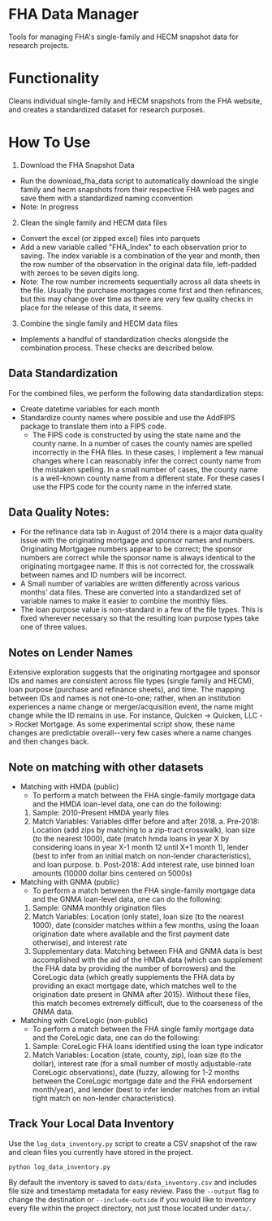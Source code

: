 # FHA Data Manager
Tools for managing FHA's single-family and HECM snapshot data for research projects.

# Functionality
Cleans individual single-family and HECM snapshots from the FHA website, and creates a standardized dataset for research purposes.

# How To Use
1. Download the FHA Snapshot Data
- Run the download_fha_data script to automatically download the single family and hecm snapshots from their respective FHA web pages and save them with a standardized naming cconvention
- Note: In progress
2. Clean the single family and HECM data files
- Convert the excel (or zipped excel) files into parquets
- Add a new variable called "FHA_Index" to each observation prior to saving. The index variable is a combination of the year and month, then the row number of the observation in the original data file, left-padded with zeroes to be seven digits long.
- Note: The row number increments sequentially across all data sheets in the file. Usually the purchase mortgages come first and then refinances, but this may change over time as there are very few quality checks in place for the release of this data, it seems.
3. Combine the single family and HECM data files
- Implements a handful of standardization checks alongside the combination process. These checks are described below.

## Data Standardization
For the combined files, we perform the following data standardization steps:
- Create datetime variables for each month
- Standardize county names where possible and use the AddFIPS package to translate them into a FIPS code.
    - The FIPS code is constructed by using the state name and the county name. In a number of cases the county names are spelled incorrectly in the FHA files. In these cases, I implement a few manual changes where I can reasonably infer the correct county name from the mistaken spelling. In a small number of cases, the county name is a well-known county name from a different state. For these cases I use the FIPS code for the county name in the inferred state.

## Data Quality Notes:
- For the refinance data tab in August of 2014 there is a major data quality issue with the originating mortgage and sponsor names and numbers. Originating Mortgagee numbers appear to be correct; the sponsor numbers are correct while the sponsor name is always identical to the originating mortgagee name. If this is not corrected for, the crosswalk between names and ID numbers will be incorrect.
- A Small number of variables are written differently across various months' data files. These are converted into a standardized set of variable names to make it easier to combine the monthly files.
- The loan purpose value is non-standard in a few of the file types. This is fixed wherever necessary so that the resulting loan purpose types take one of three values.

## Notes on Lender Names
Extensive exploration suggests that the originating mortgagee and sponsor IDs and names are consistent across file types (single family and HECM), loan purpose (purchase and refinance sheets), and time. The mapping between IDs and names is not one-to-one; rather, when an institution experiences a name change or merger/acquisition event, the name might change while the ID remains in use. For instance, Quicken -> Quicken, LLC -> Rocket Mortgage. As some experimental script show, these name changes are predictable overall--very few cases where a name changes and then changes back.

## Note on matching with other datasets
- Matching with HMDA (public)
    * To perform a match between the FHA single-family mortgage data and the HMDA loan-level data, one can do the following:
    1. Sample: 2010-Present HMDA yearly files
    2. Match Variables: Variables differ before and after 2018.
    a. Pre-2018: Location (add zips by matching to a zip-tract crosswalk), loan size (to the nearest 1000), date (match hmda loans in year X by considering loans in year X-1 month 12 until X+1 month 1), lender (best to infer from an initial match on non-lender characteristics), and loan purpose.
    b. Post-2018: Add interest rate, use binned loan amounts (10000 dollar bins centered on 5000s)
- Matching with GNMA (public)
    * To perform a match between the FHA single-family mortgage data and the GNMA loan-level data, one can do the following:
    1. Sample: GNMA monthly origination files
    2. Match Variables: Location (only state), loan size (to the nearest 1000), date (consider matches within a few months, using the loaan origination date where available and the first payment date otherwise), and interest rate
    3. Supplementary data: Matching between FHA and GNMA data is best accomplished with the aid of the HMDA data (which can supplement the FHA data by providing the number of borrowers) and the CoreLogic data (which greatly supplements the FHA data by providing an exact mortgage date, which matches well to the origination date present in GNMA after 2015). Without these files, this match becomes extremely difficult, due to the coarseness of the GNMA data.
- Matching with CoreLogic (non-public)
    * To perform a match between the FHA single family mortgage data and the CoreLogic data, one can do the following:
    1. Sample: CoreLogic FHA loans identified using the loan type indicator
    2. Match Variables: Location (state, county, zip), loan size (to the dollar), interest rate (for a small number of mostly adjustable-rate CoreLogic observations), date (fuzzy, allowing for 1-2 months between the CoreLogic mortgage date and the FHA endorsement month/year), and lender (best to infer lender matches from an initial tight match on non-lender characteristics).

## Track Your Local Data Inventory
Use the ``log_data_inventory.py`` script to create a CSV snapshot of the raw and clean
files you currently have stored in the project.

```
python log_data_inventory.py
```

By default the inventory is saved to ``data/data_inventory.csv`` and includes file size
and timestamp metadata for easy review. Pass the ``--output`` flag to change the
destination or ``--include-outside`` if you would like to inventory every file within
the project directory, not just those located under ``data/``.
